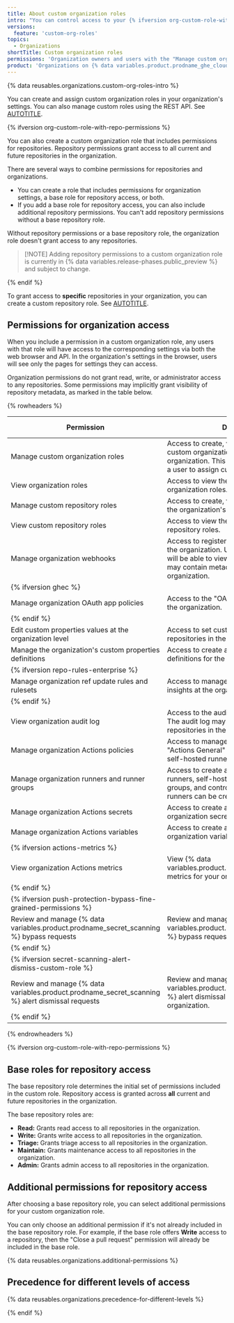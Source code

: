 ```yaml
---
title: About custom organization roles
intro: "You can control access to your {% ifversion org-custom-role-with-repo-permissions %}organization's settings and repositories{% else %}organization's settings{% endif %} with custom organization roles."
versions:
  feature: 'custom-org-roles'
topics:
  - Organizations
shortTitle: Custom organization roles
permissions: 'Organization owners and users with the "Manage custom organization roles" permission'
product: 'Organizations on {% data variables.product.prodname_ghe_cloud %}{% ifversion ghes %} and {% data variables.product.prodname_ghe_server %}{% endif %}'
---
```


{% data reusables.organizations.custom-org-roles-intro %}

You can create and assign custom organization roles in your organization's settings. You can also manage custom roles using the REST API. See [AUTOTITLE](/organizations/managing-peoples-access-to-your-organization-with-roles/managing-custom-organization-roles).

{% ifversion org-custom-role-with-repo-permissions %}

You can also create a custom organization role that includes permissions for repositories. Repository permissions grant access to all current and future repositories in the organization.

There are several ways to combine permissions for repositories and organizations.

* You can create a role that includes permissions for organization settings, a base role for repository access, or both.
* If you add a base role for repository access, you can also include additional repository permissions. You can't add repository permissions without a base repository role.

Without repository permissions or a base repository role, the organization role doesn't grant access to any repositories.

>[!NOTE] Adding repository permissions to a custom organization role is currently in {% data variables.release-phases.public_preview %} and subject to change.

{% endif %}

To grant access to **specific** repositories in your organization, you can create a custom repository role. See [AUTOTITLE](/organizations/managing-user-access-to-your-organizations-repositories/managing-repository-roles/about-custom-repository-roles).

## Permissions for organization access

When you include a permission in a custom organization role, any users with that role will have access to the corresponding settings via both the web browser and API. In the organization's settings in the browser, users will see only the pages for settings they can access.

Organization permissions do not grant read, write, or administrator access to any repositories. Some permissions may implicitly grant visibility of repository metadata, as marked in the table below.

{% rowheaders %}

| Permission | Description | More information |
| ------------ | -------------|-------------------- |
| Manage custom organization roles | Access to create, view, update, and delete custom organization roles within the organization. This permission does not allow a user to assign custom roles. | [AUTOTITLE](/organizations/managing-peoples-access-to-your-organization-with-roles/managing-custom-organization-roles) |
| View organization roles | Access to view the organization's custom organization roles. | [AUTOTITLE](/organizations/managing-peoples-access-to-your-organization-with-roles/managing-custom-organization-roles) |
| Manage custom repository roles | Access to create, view, update, and delete the organization's custom repository roles. |[AUTOTITLE](/organizations/managing-peoples-access-to-your-organization-with-roles/managing-custom-repository-roles-for-an-organization) |
| View custom repository roles | Access to view the organization's custom repository roles. | [AUTOTITLE](/organizations/managing-peoples-access-to-your-organization-with-roles/managing-custom-repository-roles-for-an-organization) |
| Manage organization webhooks | Access to register and manage webhooks for the organization. Users with this permission will be able to view webhook payloads, which may contain metadata for repositories in the organization. | [AUTOTITLE](/rest/orgs/webhooks#about-organization-webhooks) |
|  {% ifversion ghec %} |
Manage organization OAuth app policies | Access to the "OAuth app policy" settings for the organization. | [AUTOTITLE](/organizations/managing-oauth-access-to-your-organizations-data/about-oauth-app-access-restrictions) |
|  {% endif %} |
| Edit custom properties values at the organization level | Access to set custom property values on all repositories in the organization. | [AUTOTITLE](/organizations/managing-organization-settings/managing-custom-properties-for-repositories-in-your-organization) |
| Manage the organization's custom properties definitions | Access to create and edit custom property definitions for the organization. | [AUTOTITLE](/organizations/managing-organization-settings/managing-custom-properties-for-repositories-in-your-organization) |
|  {% ifversion repo-rules-enterprise %} |
| Manage organization ref update rules and rulesets | Access to manage rulesets and view ruleset insights at the organization level. | [AUTOTITLE](/organizations/managing-organization-settings/managing-rulesets-for-repositories-in-your-organization) |
|  {% endif %} |
| View organization audit log | Access to the audit log for the organization. The audit log may contain metadata for repositories in the organization. | [AUTOTITLE](/organizations/keeping-your-organization-secure/managing-security-settings-for-your-organization/reviewing-the-audit-log-for-your-organization) |
| Manage organization Actions policies | Access to manage all settings on the "Actions General" settings page, except for self-hosted runners settings. | [AUTOTITLE](/organizations/managing-organization-settings/disabling-or-limiting-github-actions-for-your-organization) |
| Manage organization runners and runner groups | Access to create and manage GitHub-hosted runners, self-hosted runners, and runner groups, and control where self-hosted runners can be created. | [AUTOTITLE](/actions/using-github-hosted-runners/about-github-hosted-runners/about-github-hosted-runners#overview-of-github-hosted-runners)<br><br>[AUTOTITLE](/actions/hosting-your-own-runners/managing-self-hosted-runners/about-self-hosted-runners) |
| Manage organization Actions secrets | Access to create and manage Actions organization secrets. | [AUTOTITLE](/actions/security-guides/using-secrets-in-github-actions#creating-secrets-for-an-organization) |
| Manage organization Actions variables | Access to create and manage Actions organization variables. | [AUTOTITLE](/actions/learn-github-actions/variables#creating-configuration-variables-for-an-organization) |
|  {% ifversion actions-metrics %} |
| View organization Actions metrics | View {% data variables.product.prodname_actions %} metrics for your organization. | [AUTOTITLE](/organizations/collaborating-with-groups-in-organizations/viewing-usage-metrics-for-github-actions) |
|  {% endif %} |
|  {% ifversion push-protection-bypass-fine-grained-permissions %} |
| Review and manage {% data variables.product.prodname_secret_scanning %} bypass requests | Review and manage {% data variables.product.prodname_secret_scanning %} bypass requests for your organization. | [AUTOTITLE](/code-security/secret-scanning/using-advanced-secret-scanning-and-push-protection-features/delegated-bypass-for-push-protection) |
|  {% endif %} |
| {% ifversion secret-scanning-alert-dismiss-custom-role %} |
| Review and manage {% data variables.product.prodname_secret_scanning %} alert dismissal requests | Review and manage {% data variables.product.prodname_secret_scanning %} alert dismissal requests for your organization. | [AUTOTITLE](/code-security/secret-scanning/using-advanced-secret-scanning-and-push-protection-features/enabling-delegated-alert-dismissal-for-secret-scanning) |
|  {% endif %} |

{% endrowheaders %}

{% ifversion org-custom-role-with-repo-permissions %}

## Base roles for repository access

The base repository role determines the initial set of permissions included in the custom role. Repository access is granted across **all** current and future repositories in the organization.

The base repository roles are:

* **Read:** Grants read access to all repositories in the organization.
* **Write:** Grants write access to all repositories in the organization.
* **Triage:** Grants triage access to all repositories in the organization.
* **Maintain:** Grants maintenance access to all repositories in the organization.
* **Admin:** Grants admin access to all repositories in the organization.

## Additional permissions for repository access

After choosing a base repository role, you can select additional permissions for your custom organization role.

You can only choose an additional permission if it's not already included in the base repository role. For example, if the base role offers **Write** access to a repository, then the "Close a pull request" permission will already be included in the base role.

{% data reusables.organizations.additional-permissions %}

## Precedence for different levels of access

{% data reusables.organizations.precedence-for-different-levels %}

{% endif %}
